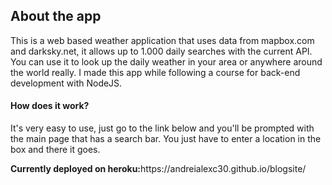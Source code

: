 <h2>About the app</h2>
<p>This is a web based weather application that uses data from mapbox.com and darksky.net, it allows up to 1.000 daily searches with the current API. You can use it to look up the daily weather in your area or anywhere around the world really. I made this app while following a course for back-end development with NodeJS. </p>
<h4>How does it work?</h4>
<p>It's very easy to use, just go to the link below and you'll be prompted with the main page that has a search bar. You just have to enter a location in the box and there it goes.</p>
<p><strong>Currently deployed on heroku:</strong>https://andreialexc30.github.io/blogsite/</p>
